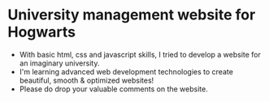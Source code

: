 # University management website for Hogwarts

- With basic html, css and javascript skills, I tried to develop a website for an imaginary university.
- I'm learning advanced web development technologies to create beautiful, smooth & optimized websites!
- Please do drop your valuable comments on the website.
